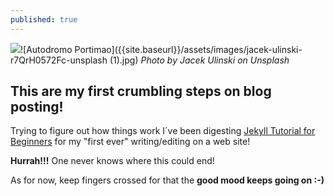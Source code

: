 ```yaml
---
published: true
---
```

![]({{site.baseurl}}/)![Autodromo Portimao]({{site.baseurl}}/assets/images/jacek-ulinski-r7QrH0572Fc-unsplash (1).jpg)
_Photo by Jacek Ulinski on Unsplash_
  
  

## This are my first crumbling steps on blog posting!

Trying to figure out how things work I´ve been digesting [Jekyll Tutorial for Beginners](https://blog.webjeda.com/jekyll-guide/) for my "first ever" writing/editing on a web site!

**Hurrah!!!** One never knows where this could end!

As for now, keep fingers crossed for that the **good mood keeps going on :-)**
